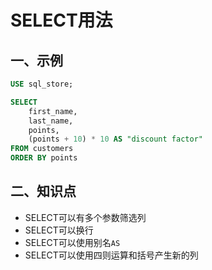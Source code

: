 # SELECT用法

## 一、示例

```sql
USE sql_store;

SELECT
	first_name,
	last_name, 
	points, 
    (points + 10) * 10 AS "discount factor"
FROM customers
ORDER BY points
```

## 二、知识点

- SELECT可以有多个参数筛选列
- SELECT可以换行
- SELECT可以使用别名`AS`
- SELECT可以使用四则运算和括号产生新的列
